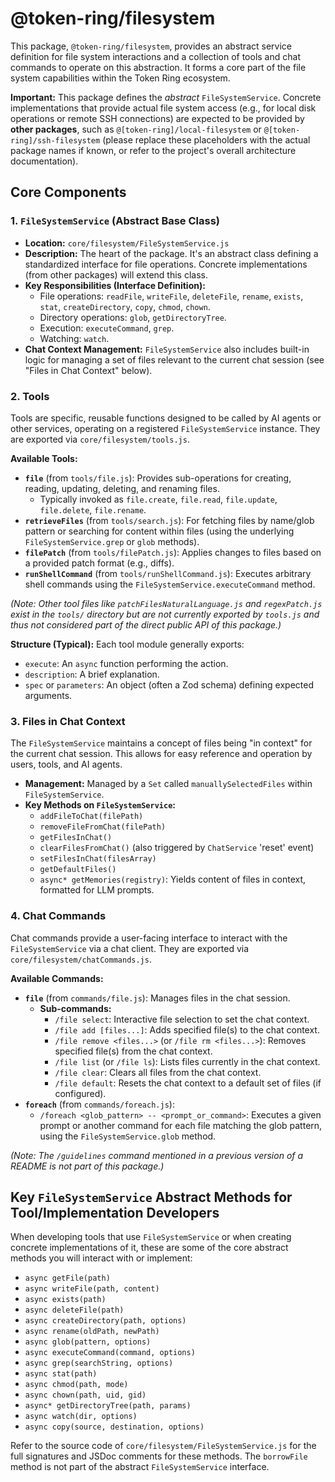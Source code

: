 # @token-ring/filesystem

This package, `@token-ring/filesystem`, provides an abstract service definition for file system interactions and a collection of tools and chat commands to operate on this abstraction. It forms a core part of the file system capabilities within the Token Ring ecosystem.

**Important:** This package defines the *abstract* `FileSystemService`. Concrete implementations that provide actual file system access (e.g., for local disk operations or remote SSH connections) are expected to be provided by **other packages**, such as `@[token-ring]/local-filesystem` or `@[token-ring]/ssh-filesystem` (please replace these placeholders with the actual package names if known, or refer to the project's overall architecture documentation).

## Core Components

### 1. `FileSystemService` (Abstract Base Class)

-   **Location:** `core/filesystem/FileSystemService.js`
-   **Description:** The heart of the package. It's an abstract class defining a standardized interface for file operations. Concrete implementations (from other packages) will extend this class.
-   **Key Responsibilities (Interface Definition):**
    -   File operations: `readFile`, `writeFile`, `deleteFile`, `rename`, `exists`, `stat`, `createDirectory`, `copy`, `chmod`, `chown`.
    -   Directory operations: `glob`, `getDirectoryTree`.
    -   Execution: `executeCommand`, `grep`.
    -   Watching: `watch`.
-   **Chat Context Management:** `FileSystemService` also includes built-in logic for managing a set of files relevant to the current chat session (see "Files in Chat Context" below).

### 2. Tools

Tools are specific, reusable functions designed to be called by AI agents or other services, operating on a registered `FileSystemService` instance. They are exported via `core/filesystem/tools.js`.

**Available Tools:**

-   **`file`** (from `tools/file.js`): Provides sub-operations for creating, reading, updating, deleting, and renaming files.
    -   Typically invoked as `file.create`, `file.read`, `file.update`, `file.delete`, `file.rename`.
-   **`retrieveFiles`** (from `tools/search.js`): For fetching files by name/glob pattern or searching for content within files (using the underlying `FileSystemService.grep` or `glob` methods).
-   **`filePatch`** (from `tools/filePatch.js`): Applies changes to files based on a provided patch format (e.g., diffs).
-   **`runShellCommand`** (from `tools/runShellCommand.js`): Executes arbitrary shell commands using the `FileSystemService.executeCommand` method.

*(Note: Other tool files like `patchFilesNaturalLanguage.js` and `regexPatch.js` exist in the `tools/` directory but are not currently exported by `tools.js` and thus not considered part of the direct public API of this package.)*

**Structure (Typical):**
Each tool module generally exports:
-   `execute`: An `async` function performing the action.
-   `description`: A brief explanation.
-   `spec` or `parameters`: An object (often a Zod schema) defining expected arguments.

### 3. Files in Chat Context

The `FileSystemService` maintains a concept of files being "in context" for the current chat session. This allows for easy reference and operation by users, tools, and AI agents.

-   **Management:** Managed by a `Set` called `manuallySelectedFiles` within `FileSystemService`.
-   **Key Methods on `FileSystemService`:**
    -   `addFileToChat(filePath)`
    -   `removeFileFromChat(filePath)`
    -   `getFilesInChat()`
    -   `clearFilesFromChat()` (also triggered by `ChatService` 'reset' event)
    -   `setFilesInChat(filesArray)`
    -   `getDefaultFiles()`
    -   `async* getMemories(registry)`: Yields content of files in context, formatted for LLM prompts.

### 4. Chat Commands

Chat commands provide a user-facing interface to interact with the `FileSystemService` via a chat client. They are exported via `core/filesystem/chatCommands.js`.

**Available Commands:**

-   **`file`** (from `commands/file.js`): Manages files in the chat session.
    -   **Sub-commands:**
        -   `/file select`: Interactive file selection to set the chat context.
        -   `/file add [files...]`: Adds specified file(s) to the chat context.
        -   `/file remove <files...>` (or `/file rm <files...>`): Removes specified file(s) from the chat context.
        -   `/file list` (or `/file ls`): Lists files currently in the chat context.
        -   `/file clear`: Clears all files from the chat context.
        -   `/file default`: Resets the chat context to a default set of files (if configured).
-   **`foreach`** (from `commands/foreach.js`):
    -   `/foreach <glob_pattern> -- <prompt_or_command>`: Executes a given prompt or another command for each file matching the glob pattern, using the `FileSystemService.glob` method.

*(Note: The `/guidelines` command mentioned in a previous version of a README is not part of this package.)*

## Key `FileSystemService` Abstract Methods for Tool/Implementation Developers

When developing tools that use `FileSystemService` or when creating concrete implementations of it, these are some of the core abstract methods you will interact with or implement:

-   `async getFile(path)`
-   `async writeFile(path, content)`
-   `async exists(path)`
-   `async deleteFile(path)`
-   `async createDirectory(path, options)`
-   `async rename(oldPath, newPath)`
-   `async glob(pattern, options)`
-   `async executeCommand(command, options)`
-   `async grep(searchString, options)`
-   `async stat(path)`
-   `async chmod(path, mode)`
-   `async chown(path, uid, gid)`
-   `async* getDirectoryTree(path, params)`
-   `async watch(dir, options)`
-   `async copy(source, destination, options)`

Refer to the source code of `core/filesystem/FileSystemService.js` for the full signatures and JSDoc comments for these methods. The `borrowFile` method is not part of the abstract `FileSystemService` interface.
